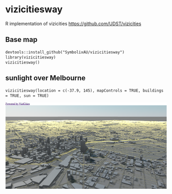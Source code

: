 # vizicitiesway
R implementation of vizicities https://github.com/UDST/vizicities

## Base map

```
devtools::install_github("SymbolixAU/vizicitiesway")
library(vizicitiesway)
vizicitiesway()
```

## sunlight over Melbourne

```
vizicitiesway(location = c(-37.9, 145), mapControls = TRUE, buildings = TRUE, sun = TRUE)
```

![Melbourne sunlight](./vignettes/img/melbourne.png)


